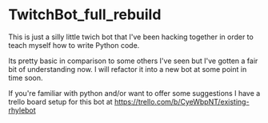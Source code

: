 # TwitchBot_full_rebuild
This is just a silly little twich bot that I've been hacking together in order to teach myself how to write Python code.

Its pretty basic in comparison to some others I've seen but I've gotten a fair bit of understanding now.  I will refactor it into a new bot at some point in time soon.

If you're familiar with python and/or want to offer some suggestions I have a trello board setup for this bot at https://trello.com/b/CyeWbpNT/existing-rhylebot